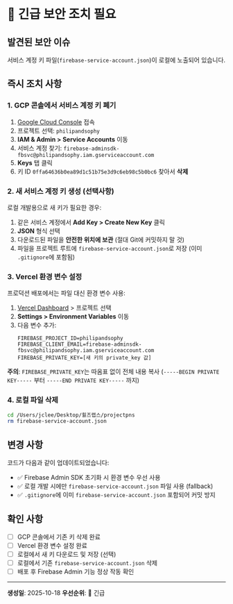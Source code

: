 # 🚨 긴급 보안 조치 필요

## 발견된 보안 이슈

서비스 계정 키 파일(`firebase-service-account.json`)이 로컬에 노출되어 있습니다.

## 즉시 조치 사항

### 1. GCP 콘솔에서 서비스 계정 키 폐기

1. [Google Cloud Console](https://console.cloud.google.com/) 접속
2. 프로젝트 선택: `philipandsophy`
3. **IAM & Admin > Service Accounts** 이동
4. 서비스 계정 찾기: `firebase-adminsdk-fbsvc@philipandsophy.iam.gserviceaccount.com`
5. **Keys** 탭 클릭
6. 키 ID `0ffa64636b0ea89d1c51b75e3d9c6eb98c5b0bc6` 찾아서 **삭제**

### 2. 새 서비스 계정 키 생성 (선택사항)

로컬 개발용으로 새 키가 필요한 경우:

1. 같은 서비스 계정에서 **Add Key > Create New Key** 클릭
2. **JSON** 형식 선택
3. 다운로드된 파일을 **안전한 위치에 보관** (절대 Git에 커밋하지 말 것)
4. 파일을 프로젝트 루트에 `firebase-service-account.json`로 저장 (이미 `.gitignore`에 포함됨)

### 3. Vercel 환경 변수 설정

프로덕션 배포에서는 파일 대신 환경 변수 사용:

1. [Vercel Dashboard](https://vercel.com/) > 프로젝트 선택
2. **Settings > Environment Variables** 이동
3. 다음 변수 추가:
   ```
   FIREBASE_PROJECT_ID=philipandsophy
   FIREBASE_CLIENT_EMAIL=firebase-adminsdk-fbsvc@philipandsophy.iam.gserviceaccount.com
   FIREBASE_PRIVATE_KEY=[새 키의 private_key 값]
   ```

**주의**: `FIREBASE_PRIVATE_KEY`는 따옴표 없이 전체 내용 복사 (`-----BEGIN PRIVATE KEY-----` 부터 `-----END PRIVATE KEY-----` 까지)

### 4. 로컬 파일 삭제

```bash
cd /Users/jclee/Desktop/휠즈랩스/projectpns
rm firebase-service-account.json
```

## 변경 사항

코드가 다음과 같이 업데이트되었습니다:

- ✅ Firebase Admin SDK 초기화 시 환경 변수 우선 사용
- ✅ 로컬 개발 시에만 `firebase-service-account.json` 파일 사용 (fallback)
- ✅ `.gitignore`에 이미 `firebase-service-account.json` 포함되어 커밋 방지

## 확인 사항

- [ ] GCP 콘솔에서 기존 키 삭제 완료
- [ ] Vercel 환경 변수 설정 완료
- [ ] 로컬에서 새 키 다운로드 및 저장 (선택)
- [ ] 로컬에서 기존 `firebase-service-account.json` 삭제
- [ ] 배포 후 Firebase Admin 기능 정상 작동 확인

---

**생성일**: 2025-10-18
**우선순위**: 🔴 긴급

